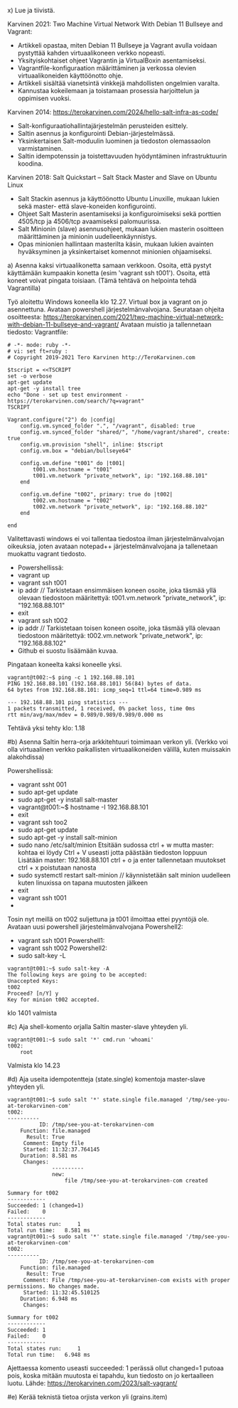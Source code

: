 x) Lue ja tiivistä.

Karvinen 2021: Two Machine Virtual Network With Debian 11 Bullseye and Vagrant:

- Artikkeli opastaa, miten Debian 11 Bullseye ja Vagrant avulla voidaan pystyttää kahden virtuaalikoneen verkko nopeasti. 
- Yksityiskohtaiset ohjeet Vagrantin ja VirtualBoxin asentamiseksi.
- Vagrantfile-konfiguraation määrittäminen ja verkossa olevien virtuaalikoneiden käyttöönotto ohje.
- Artikkeli sisältää vianetsintä vinkkejä mahdollisten ongelmien varalta. 
- Kannustaa kokeilemaan ja toistamaan prosessia harjoittelun ja oppimisen vuoksi.

Karvinen 2014: https://terokarvinen.com/2024/hello-salt-infra-as-code/

- Salt-konfiguraatiohallintajärjestelmän perusteiden esittely.
- Saltin asennus ja konfigurointi Debian-järjestelmässä.
- Yksinkertaisen Salt-moduulin luominen ja tiedoston olemassaolon varmistaminen.
- Saltin idempotenssin ja toistettavuuden hyödyntäminen infrastruktuurin koodina.

Karvinen 2018: Salt Quickstart – Salt Stack Master and Slave on Ubuntu Linux

- Salt Stackin asennus ja käyttöönotto Ubuntu Linuxille, mukaan lukien sekä master- että slave-koneiden konfigurointi.
- Ohjeet Salt Masterin asentamiseksi ja konfiguroimiseksi sekä porttien 4505/tcp ja 4506/tcp avaamiseksi palomuurissa.
- Salt Minionin (slave) asennusohjeet, mukaan lukien masterin osoitteen määrittäminen ja minionin uudelleenkäynnistys.
- Opas minionien hallintaan masterilta käsin, mukaan lukien avainten hyväksyminen ja yksinkertaiset komennot minionien ohjaamiseksi.

a) Asenna kaksi virtuaalikonetta samaan verkkoon. Osoita, että pystyt käyttämään kumpaakin konetta (esim 'vagrant ssh t001'). Osoita, että koneet voivat pingata toisiaan. (Tämä tehtävä on helpointa tehdä Vagrantilla)

Työ aloitettu Windows koneella klo 12.27. Virtual box ja vagrant on jo asennettuna. Avataan powershell järjestelmänvalvojana. 
Seurataan ohjeita osoitteesta: https://terokarvinen.com/2021/two-machine-virtual-network-with-debian-11-bullseye-and-vagrant/
Avataan muistio ja tallennetaan tiedosto:
Vagrantfile:
```
# -*- mode: ruby -*-
# vi: set ft=ruby :
# Copyright 2019-2021 Tero Karvinen http://TeroKarvinen.com

$tscript = <<TSCRIPT
set -o verbose
apt-get update
apt-get -y install tree
echo "Done - set up test environment - https://terokarvinen.com/search/?q=vagrant"
TSCRIPT

Vagrant.configure("2") do |config|
	config.vm.synced_folder ".", "/vagrant", disabled: true
	config.vm.synced_folder "shared/", "/home/vagrant/shared", create: true
	config.vm.provision "shell", inline: $tscript
	config.vm.box = "debian/bullseye64"

	config.vm.define "t001" do |t001|
		t001.vm.hostname = "t001"
		t001.vm.network "private_network", ip: "192.168.88.101"
	end

	config.vm.define "t002", primary: true do |t002|
		t002.vm.hostname = "t002"
		t002.vm.network "private_network", ip: "192.168.88.102"
	end
	
end
```


Valitettavasti windows ei voi tallentaa tiedostoa ilman järjestelmänvalvojan oikeuksia, joten avataan notepad++ järjestelmänvalvojana ja tallenetaan muokattu vagrant tiedosto.
- Powershellissä:
- vagrant up
- vagrant ssh t001
- ip addr  // Tarkistetaan ensimmäisen koneen osoite, joka täsmää yllä olevaan tiedostoon määritettyä: t001.vm.network "private_network", ip: "192.168.88.101"
- exit
- vagrant ssh t002
- ip addr  // Tarkistetaan toisen koneen osoite, joka täsmää yllä olevaan tiedostoon määritettyä: t002.vm.network "private_network", ip: "192.168.88.102"
- Github ei suostu lisäämään kuvaa.

Pingataan koneelta kaksi koneelle yksi.

```
vagrant@t002:~$ ping -c 1 192.168.88.101
PING 192.168.88.101 (192.168.88.101) 56(84) bytes of data.
64 bytes from 192.168.88.101: icmp_seq=1 ttl=64 time=0.989 ms

--- 192.168.88.101 ping statistics ---
1 packets transmitted, 1 received, 0% packet loss, time 0ms
rtt min/avg/max/mdev = 0.989/0.989/0.989/0.000 ms
```
Tehtävä yksi tehty klo: 1.18


#b) Asenna Saltin herra-orja arkkitehtuuri toimimaan verkon yli. (Verkko voi olla virtuaalinen verkko paikallisten virtuaalikoneiden välillä, kuten muissakin alakohdissa)

Powershellissä:
- vagrant ssht 001 
- sudo apt-get update
- sudo apt-get -y install salt-master
- vagrant@t001:~$ hostname -I
 192.168.88.101
- exit
- vagrant ssh too2
- sudo apt-get update
- sudo apt-get -y install salt-minion
- sudo nano /etc/salt/minion
Etsitään sudossa ctrl + w mutta master: kohtaa ei löydy
Ctrl + V useasti jotta päästään tiedoston loppuun
Lisätään master: 192.168.88.101
ctrl + o ja enter tallennetaan muutokset
ctrl + x poistutaan nanosta
- sudo systemctl restart salt-minion  // käynnistetään salt minion uudelleen kuten linuxissa on tapana muutosten jälkeen
- exit
- vagrant ssh t001
-
Tosin nyt meillä on t002 suljettuna ja t001 ilmoittaa ettei pyyntöjä ole. Avataan uusi powershell järjestelmänvalvojana
Powershell2:
- vagrant ssh t001
Powershell1:
- vagrant ssh t002
Powershell2: 
- sudo salt-key -L
```
vagrant@t001:~$ sudo salt-key -A
The following keys are going to be accepted:
Unaccepted Keys:
t002
Proceed? [n/Y] y
Key for minion t002 accepted.
```
klo 1401 valmista

#c) Aja shell-komento orjalla Saltin master-slave yhteyden yli.
```
vagrant@t001:~$ sudo salt '*' cmd.run 'whoami'
t002:
    root
```
Valmista klo 14.23

#d) Aja useita idempotentteja (state.single) komentoja master-slave yhteyden yli.

```
vagrant@t001:~$ sudo salt '*' state.single file.managed '/tmp/see-you-at-terokarvinen-com'
t002:
----------
          ID: /tmp/see-you-at-terokarvinen-com
    Function: file.managed
      Result: True
     Comment: Empty file
     Started: 11:32:37.764145
    Duration: 8.581 ms
     Changes:
              ----------
              new:
                  file /tmp/see-you-at-terokarvinen-com created

Summary for t002
------------
Succeeded: 1 (changed=1)
Failed:    0
------------
Total states run:     1
Total run time:   8.581 ms
vagrant@t001:~$ sudo salt '*' state.single file.managed '/tmp/see-you-at-terokarvinen-com'
t002:
----------
          ID: /tmp/see-you-at-terokarvinen-com
    Function: file.managed
      Result: True
     Comment: File /tmp/see-you-at-terokarvinen-com exists with proper permissions. No changes made.
     Started: 11:32:45.510125
    Duration: 6.948 ms
     Changes:

Summary for t002
------------
Succeeded: 1
Failed:    0
------------
Total states run:     1
Total run time:   6.948 ms
```
Ajettaessa komento useasti succeeded: 1 perässä ollut changed=1 putoaa pois, koska mitään muutosta ei tapahdu, kun tiedosto on jo kertaalleen luotu.
Lähde: https://terokarvinen.com/2023/salt-vagrant/


#e) Kerää teknistä tietoa orjista verkon yli (grains.item)
